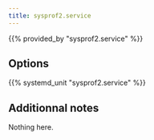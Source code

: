 ```yaml
---
title: sysprof2.service
---
```


{{% provided_by "sysprof2.service" %}}

## Options

{{% systemd_unit "sysprof2.service" %}}

## Additionnal notes

Nothing here.